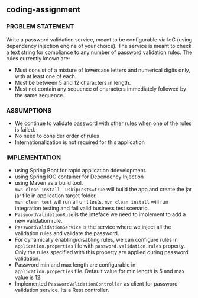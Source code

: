 ## coding-assignment

### PROBLEM STATEMENT
Write a password validation service, meant to be configurable via IoC (using dependency injection engine of your choice).  The service is meant to check a text string for compliance to any number of password validation rules.  The rules currently known are:

* Must consist of a mixture of lowercase letters and numerical digits only, with at least one of each.
* Must be between 5 and 12 characters in length.
* Must not contain any sequence of characters immediately followed by the same sequence.

### ASSUMPTIONS
* We continue to validate password with other rules when one of the rules is failed. 
* No need to consider order of rules
* Internationalization is not required for this application


### IMPLEMENTATION
* using Spring Boot for rapid application ddevelopment.
* using Spring IOC container for Dependency Injection 
* using Maven as a build tool.<br>
  `mvn clean install -DskipTests=true` will build the app and create the jar jar file in application target folder.<br>
  `mvn clean test` will run all unit tests.
  `mvn clean install` will run integration testing and fail valid business test scenario.
 * `PasswordValidationRule` is the inteface we need to implement to add a new validation rule.
* `PasswordValidationService` is the service where we inject all the validation rules and validate the password.
* For dynamically enabling/disabling rules, we can configure rules in `application.properties` file with `password.validation.rules` property. Only the rules specified with this property are applied during password validation.
* Password min and max length are configurable in `application.properties` file. Default value for min length is 5 and max value is 12.
* Implemented `PasswordValidationController` as client for password validation service. Its a Rest controller.
